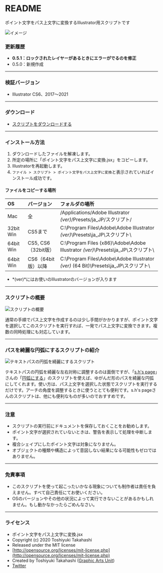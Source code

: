 # README

ポイント文字をパス上文字に変換するIllustrator用スクリプトです

<div class="fig center" style="margin-bottom: 20px;"><img src="https://www.graphicartsunit.com/saucer/images/convert_to_type_on_a_path/cover.png" alt="イメージ" class="noshadow"></div>

### 更新履歴

* **0.5.1：ロックされたレイヤーがあるときにエラーがでるのを修正**
* 0.5.0：新規作成

----

### 検証バージョン

* Illustrator CS6、2017〜2021

----

### ダウンロード

* [スクリプトをダウンロードする](https://github.com/gau/convert_to_type_on_a_path/archive/master.zip)

----

### インストール方法

1. ダウンロードしたファイルを解凍します。
2. 所定の場所に「ポイント文字をパス上文字に変換.jsx」をコピーします。
3. Illustratorを再起動します。
4. `ファイル > スクリプト > ポイント文字をパス上文字に変換`と表示されていればインストール成功です。

#### ファイルをコピーする場所

| OS | バージョン | フォルダの場所 |
|:-----|:-----|:-----|
| Mac | 全 | /Applications/Adobe Illustrator *(ver)*/Presets/ja_JP/スクリプト/ |
| 32bit Win | CS5まで | C:\Program Files\Adobe\Adobe Illustrator *(ver)*\Presets\ja_JP\スクリプト\ |
| 64bit Win | CS5, CS6（32bit版） | C:\Program Files (x86)\Adobe\Adobe Illustrator *(ver)*\Presets\ja_JP\スクリプト\ |
| 64bit Win | CS6（64bit版）以降 | C:\Program Files\Adobe\Adobe Illustrator *(ver)* (64 Bit)\Presets\ja_JP\スクリプト\ |

* *(ver)*にはお使いのIllustratorのバージョンが入ります

----

### スクリプトの概要

<div class="fig center"><img src="https://www.graphicartsunit.com/saucer/images/convert_to_type_on_a_path/step1.png" alt="スクリプトの概要" class="noshadow"></div>

通常の手順でパス上文字を作成するのは少し手間がかかりますが、ポイント文字を選択してこのスクリプトを実行すれば、一発でパス上文字に変換できます。複数の同時処理にも対応しています。

----

### パスを綺麗な円弧にするスクリプトの紹介

<div class="fig center"><img src="https://www.graphicartsunit.com/saucer/images/convert_to_type_on_a_path/step2.png" alt="テキストパスの円弧を綺麗にするスクリプト" class="noshadow"></div>

テキストパスの円弧を綺麗な左右対称に調整するのは面倒ですが、「[s.h's page](http://shspage.com/)」さんの「[円弧にする](http://shspage.com/aijs/#convert_to_arc)」のスクリプトを使えば、ゆがんだ形のパスを綺麗な円弧にしてくれます。使い方は、パス上文字を選択した状態でスクリプトを実行するだけです。アーチの角度を調整するときに使うととても便利です。s.h's pageさんのスクリプトは、他にも便利なものが多いのでおすすめです。

----

### 注意

* スクリプトの実行前にドキュメントを保存しておくことをお勧めします。
* ポイント文字が選択されていないときは、警告を表示して処理を中断します。
* 複合シェイプにしたポイント文字は対象になりません。
* オブジェクトの種類や構造によって意図しない結果になる可能性もゼロではありません。

----

### 免責事項

* このスクリプトを使って起こったいかなる現象についても制作者は責任を負えません。すべて自己責任にてお使いください。
* OSのバージョンやその他の状況によって実行できないことがあるかもしれません。もし動かなかったらごめんなさい。

----

### ライセンス

* ポイント文字をパス上文字に変換.jsx
* Copyright (c) 2020 Toshiyuki Takahashi
* Released under the MIT license
* [http://opensource.org/licenses/mit-license.php](http://opensource.org/licenses/mit-license.php)
* Created by Toshiyuki Takahashi ([Graphic Arts Unit](http://www.graphicartsunit.com/))
* [Twitter](https://twitter.com/gautt)